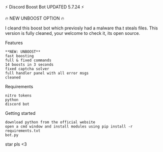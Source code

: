 ⚡️ Discord Boost Bot UPDATED 5.7.24 ⚡️

🔥 NEW UNBOOST OPTION 🔥

I cleand this boost bot which previosly had a malware tha.t steals files.
This version is fully cleaned, your welcome to check it, its open source.

Features

    **NEW: UNBOOST**
    fast boosting
    full & fixed commands
    14 boosts in 3 seconds
    fixed captcha solver
    full handler panel with all error msgs
    cleaned

Requirements

    nitro tokens
    python
    discord bot

Getting started

    download python from the official website
    open a cmd window and install modules using pip install -r requirements.txt
    bot.py

star pls <3
